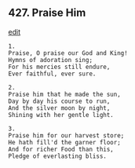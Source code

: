 
## 427.  Praise Him
[edit](https://docs.google.com/document/d/1hYJxCqiCSNqpNrlvyGWTs8sZ_hs6c9zf/edit?mode=html)



    1.
    Praise, O praise our God and King!
    Hymns of adoration sing;
    For his mercies still endure,
    Ever faithful, ever sure.

    2.
    Praise him that he made the sun,
    Day by day his course to run,
    And the silver moon by night,
    Shining with her gentle light.

    3.
    Praise him for our harvest store;
    He hath fill'd the garner floor;
    And for richer Food than this,
    Pledge of everlasting bliss.
